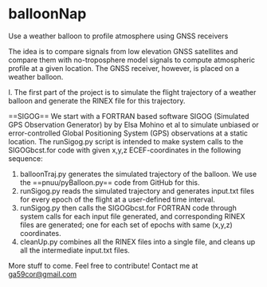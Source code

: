 # balloonNap
Use a weather balloon to profile atmosphere using GNSS receivers

The idea is to compare signals from low elevation GNSS satellites and compare them with no-troposphere model signals to compute atmospheric profile at a given location. The GNSS receiver, however, is placed on a weather balloon.

I. The first part of the project is to simulate the flight trajectory of a weather balloon and generate the RINEX file for this trajectory. 

==SIGOG==
We start with a FORTRAN based software SIGOG (Simulated GPS Observation Generator) by by Elsa Mohino et al to simulate unbiased or error-controlled Global Positioning System (GPS) observations at a static location. The runSigog.py script is intended to make system calls to the SIGOGbcst.for code with given x,y,z ECEF-coordinates in the following sequence:

1. balloonTraj.py generates the simulated trajectory of the balloon. We use the ==pnuu/pyBalloon.py== code from GitHub for this.
2. runSigog.py reads the simulated trajectory and generates input.txt files for every epoch of the flight at a user-defined time interval.
3. runSigog.py then calls the SIGOGbcst.for FORTRAN code through system calls for each input file generated, and corresponding RINEX files are generated; one for each set of epochs with same (x,y,z) coordinates.
4. cleanUp.py combines all the RINEX files into a single file, and cleans up all the intermediate input.txt files.

More stuff to come. Feel free to contribute! Contact me at ga59cor@gmail.com


